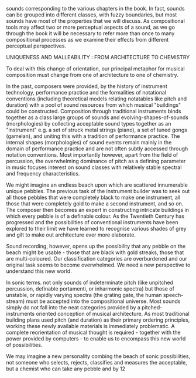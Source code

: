 sounds corresponding to the various chapters in the book. In fact, sounds can be grouped into different classes, with fuzzy boundaries, but most sounds have most of the properties that we will discuss. As compositional tools may affect two or more perceptual aspects of a sound, as we go through the book it will be necessary to refer more than once to many compositional processes as we examine their effects from different perceptual perspectives.

UNIQUENESS AND MALLEABILITY : FROM ARCHITECTURE TO CHEMISTRY

To deal with this change of orientation, our principal metaphor for musical composition must change from one of architecture to one of chemistry.

In the past, composers were provided, by the history of instrument technology, performance practice and the formalities of notational conventions (including theoretical models relating notatables like pitch and duration) with a pool of sound resources from which musical "buildings" could be constructed.  Composition through traditional instruments binds together as a class large groups of sounds and evolving-shapes-of-sounds (morphologies) by collecting acceptable sound types together as an "instrument" e.g. a set of struck metal strings (piano), a set of tuned gongs (gamelan), and uniting this with a tradition of performance practice. The internal shapes (morphologies) of sound events remain mainly in the domain of performance practice and are not often subtly accessed through notation conventions. Most importantly however, apart from the field of percussion, the overwhelming dominance of pitch as a defining parameter in music focuses interest on sound classes with relatively stable spectral and frequency characteristics.

We might imagine an endless beach upon which are scattered innumerable unique pebbles. The previous task of the instrument builder was to seek out all those pebbles that were completely black to make one instrument, all those that were completely gold to make a second instrument, and so on. The composer then becomes an expert in constructing intricate buildings in which every pebble is of a definable colour. As the Twentieth Century has progressed and the possibilities of conventional instruments have been explored to their limit we have learned to recognise various shades of grey and gilt to make out architecture ever more elaborate.

Sound recording, however, opens up the possibility that any pebble on the beach might be usable - those that are black with gold streaks, those that are multi-coloured. Our classification categories are overburdened and our original task seems to become overwhelmed. We need a new perspective to understand this new world.

In sonic terms. not only sounds of indeterminate pitch (like unpitched percussion, definable portamenti, or inharmonic spectra) but those of unstable, or rapidly varying spectra (the grating gate, the human speech-stream) must be accepted into the compositional universe. Most sounds simply do not fall into the neat categories provided by a pitched-instruments oriented conception of musical architecture. As most traditional building plans used pitch (and duration) as their primary ordering principles, working these newly available materials is immediately problematic. A complete reorientation of musical thought is required - together with the power provided by computers - to enable us to encompass this new world of possibilities.

We may imagine a new personality combing the beach of sonic possibilities, not someone who selects, rejects, classifies and measures the acceptable, but a chemist who can take any pebble and by
<page>12</page>
